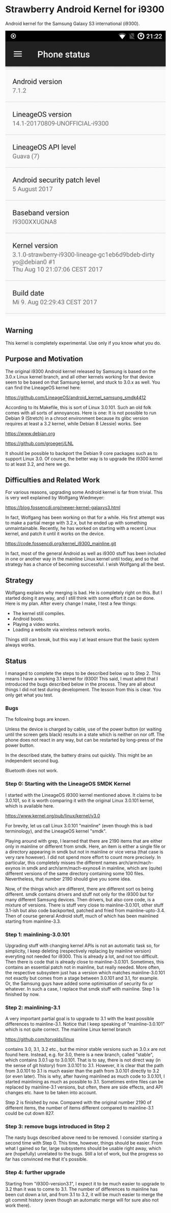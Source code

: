 # Strawberry Android Kernel for i9300

Android kernel for the Samsung Galaxy S3 international (i9300).

![Screenshot of Phone Status](screenshot.png)

## Warning

This kernel is completely experimental. Use only if you know what you do.

## Purpose and Motivation

The original i9300 Android kernel released by Samsung is based on the
3.0.x Linux kernel branch, and all other kernels working for that
device seem to be based on that Samsung kernel, and stuck to 3.0.x as well.
You can find the LineageOS kernel here:

https://github.com/LineageOS/android_kernel_samsung_smdk4412

According to its Makefile, this is sort of Linux 3.0.101.
Such an old folk comes with all sorts of annoyances.
Here is one: It is not possible to run Debian 9 (Stretch)
in a chroot environment because its glibc version requires
at least a 3.2 kernel, while Debian 8 (Jessie) works.
See

https://www.debian.org

https://github.com/groegerj/LNL

It should be possible to backport the Debian 9 core packages
such as to support Linux 3.0. Of course, the better way is to
upgrade the i9300 kernel to at least 3.2, and here we go.

## Difficulties and Related Work

For various reasons, upgrading some Android kernel is far from trivial.
This is very well explained by Wolfgang Wiedmeyer:

https://blog.fossencdi.org/newer-kernel-galaxys3.html

In fact, Wolfgang has been working on that for a while.
His first attempt was to make a partial merge with 3.2.x, but he ended up
with something unmaintainable.
Recently, he has worked on starting with a recent Linux kernel,
and patch it until it works on the device.

https://code.fossencdi.org/kernel_i9300_mainline.git

In fact, most of the general Android as well as i9300 stuff has been
included in one or another way in the mainline Linux kernel until today,
and so that strategy has a chance of becoming successful.
I wish Wolfgang all the best.

## Strategy

Wolfgang explains why merging is bad. He is completely right on this.
But I started doing it anyway, and I still think with some effort it can be done.
Here is my plan. After every change I make, I test a few things:

*  The kernel still compiles.
*  Android boots.
*  Playing a video works.
*  Loading a website via wireless network works.

Things still can break, but this way I at least ensure that the basic system always works.

## Status

I managed to complete the steps to be described below up to Step 2.
This means I have a working 3.1 kernel for i9300! This said, I must admit that I introduced
the bugs described below in the process. They are all about things I did not test during
development. The lesson from this is clear. You only get what you test.

### Bugs

The following bugs are known.

Unless the device is charged by cable, use of the power button (or waiting until the screen gets black)
results in a state which is neither on nor off. The phone does not react in any way, but can be
restarted by long-press of the power button.

In the described state, the battery drains out quickly. This might be an independent second bug.

Bluetooth does not work.

### Step 0: Starting with the LineageOS SMDK Kernel

I started with the LineageOS i9300 kernel mentioned above. It claims to be 3.0.101, so it
is worth comparing it with the original Linux 3.0.101 kernel, which is available here.

https://www.kernel.org/pub/linux/kernel/v3.0

For brevity, let us call Linux 3.0.101 "mainline" (even though this is bad terminology),
and the LineageOS kernel "smdk".

Playing around with grep, I learned that there are 2190 items that are either only
in mainline or different from smdk.
Here, an item is either a single file or a directory appearing in smdk but not in mainline
or vice versa (that case is very rare however).
I did not spend more effort to count more precisely. In particular, this completely misses the
different names arch/arm/mach-exynos in smdk and arch/arm/mach-exynos4 in mainline, which
are (quite) different versions of the same directory containing some 100 files.
Nevertheless, that number 2190 should give you some idea.

Now, of the things which are different, there are different sort os being different.
smdk contains drivers and stuff not only for the i9300 but for many different Samsung
devices. Then drivers, but also core code, is a mixture of versions. There is stuff
very close to mainline-3.0.101, other stuff 3.1-ish but also code backported, patched
and fried from mainline-upto-3.4. Then of course general Android stuff, much of which
has been mainlined starting from mainline-3.3.

### Step 1: mainlining-3.0.101

Upgrading stuff with changing kernel APIs is not an automatic task so, for simplicity,
I keep deleting (respectively replacing by mainline version) everyting not needed for i9300.
This is already a lot, and not too difficult. Then there is code that is already close to
mainline-3.0.101. Sometimes, this contains an essential patch not in mainline, but really
needed. More often, the respective subsystem just has a version which matches mainline-3.0.101
not exactly but comes from a stage between 3.0.101 and 3.1, for example. Or, the Samsung
guys have added some optimisation of security fix or whatever. In such a case, I replace
that smdk stuff with mainline. Step 1 is finished by now.

### Step 2: mainlining-3.1

A very important partial goal is to upgrade to 3.1 with the least possible differences to
mainline-3.1. Notice that I keep speaking of "mainline-3.0.101" which is not quite correct.
The mainline Linux kernel branch

https://github.com/torvalds/linux

contains 3.0, 3.1, 3.2 etc., but the minor stable versions such as 3.0.x are not found
here. Instead, e.g. for 3.0, there is a new branch, called "stable", which contains
3.0.1 up to 3.0.101. That is to say, there is not direct way (in the sense of git history)
from 3.0.101 to 3.1. However, it is clear that the path from 3.0.101 to 3.1 is much easier
than the path from 3.0.101 directly to 3.2 (or even later).
This is why, after having mainlined as much code to 3.0.101, I started mainlining as
much as possible to 3.1. Sometimes entire files can be replaced by mainline-3.1 versions,
but often, there are side effects, and API changes etc. have to be taken into account.

Step 2 is finished by now.
Compared with the original number 2190 of different items, the number of items different
compared to mainline-3.1 could be cut down 827.

### Step 3: remove bugs introduced in Step 2

The nasty bugs described above need to be removed.
I consider starting a second time with Step 0. This time, however, things should be easier.
From what I gained so far, large subsystems should be usable right away, which are
(hopefully) unrelated to the bugs. Still a lot of work, but the progress so far has convinced me
that it's possible.

### Step 4: further upgrade

Starting from "i9300-version3.1", I expect it to be much easier to upgrade to 3.2 than
it was to come to 3.1. The number of differences to mainline has been cut down a lot,
and from 3.1 to 3.2, it will be much easier to merge the git commit history (even though
an automatic merge will for sure also not work there).

